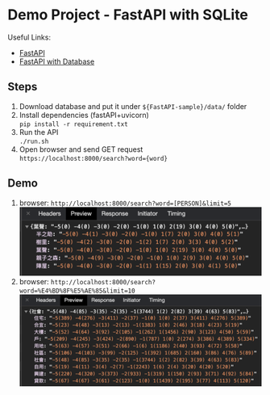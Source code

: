 Demo Project - FastAPI with SQLite
=======================
Useful Links:  

 + [FastAPI](https://fastapi.tiangolo.com)
 + [FastAPI with Database](https://fastapi.tiangolo.com/tutorial/sql-databases/)

Steps
------------
 1. Download database and put it under `${FastAPI-sample}/data/` folder  
 2. Install dependencies (fastAPI+uvicorn)  
    `pip install -r requirement.txt`
 3. Run the API  
    `./run.sh`
 4. Open browser and send GET request  
    `https://localhost:8000/search?word={word}`  

Demo
------------
1. browser: `http://localhost:8000/search?word=[PERSON]&limit=5`  
   ![](img/demo1.png)  
2. browser: `http://localhost:8000/search?word=%E4%BD%8F%E5%AE%85&limit=10`  
   ![](img/demo2.png)
